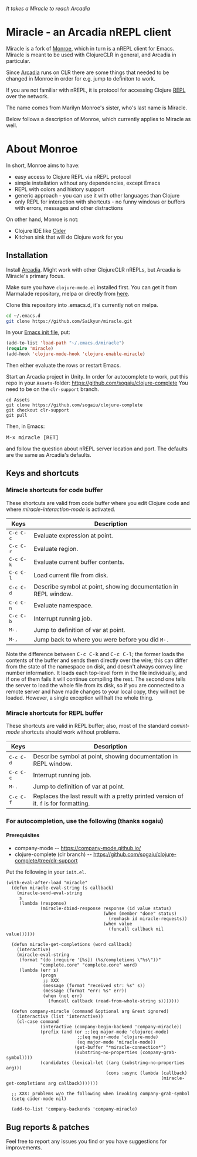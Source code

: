 _It takes a Miracle to reach Arcadia_

# Miracle - an Arcadia nREPL client
Miracle is a fork of [Monroe](https://github.com/sanel/monroe), which in turn is a nREPL client for Emacs. Miracle is meant to be used with ClojureCLR in general, and Arcadia in particular.

Since [Arcadia](https://github.com/arcadia-unity/Arcadia) runs on CLR there are some things that needed to be changed in Monroe in order for e.g. jump to definiton to work.

If you are not familiar with nREPL, it is protocol for accessing
Clojure [REPL](http://en.wikipedia.org/wiki/Read-eval-print_loop) over
the network.

The name comes from Marilyn Monroe's sister, who's last name is Miracle.

Below follows a description of Monroe, which currently applies to Miracle as well.

# About Monroe

In short, Monroe aims to have:

* easy access to Clojure REPL via nREPL protocol
* simple installation without any dependencies, except Emacs
* REPL with colors and history support
* generic approach - you can use it with other languages than Clojure
* only REPL for interaction with shortcuts - no funny windows or buffers with errors,
  messages and other distractions

On other hand, Monroe is not:

* Clojure IDE like [Cider](https://github.com/clojure-emacs/cider)
* Kitchen sink that will do Clojure work for you

## Installation

Install [Arcadia](https://github.com/arcadia-unity/Arcadia). Might work with other ClojureCLR nREPLs, but Arcadia is Miracle's primary focus.

Make sure you have `clojure-mode.el` installed first. You can get it
from Marmalade repository, melpa or directly from
[here](https://github.com/clojure-emacs/clojure-mode).

Clone this repository into .emacs.d, it's currently not on melpa.
```sh
cd ~/.emacs.d
git clone https://github.com/Saikyun/miracle.git
```

In your [Emacs init file](https://www.gnu.org/software/emacs/manual/html_node/emacs/Init-File.html), put:

```el
(add-to-list 'load-path "~/.emacs.d/miracle")
(require 'miracle)
(add-hook 'clojure-mode-hook 'clojure-enable-miracle)
```

Then either evaluate the rows or restart Emacs.

Start an Arcadia project in Unity. In order for autocomplete to work, put this repo in your `Assets`-folder: https://github.com/sogaiu/clojure-complete
You need to be on the `clr-support` branch.

```
cd Assets
git clone https://github.com/sogaiu/clojure-complete
git checkout clr-support
git pull
```

Then, in Emacs:

<kbd>M-x miracle [RET]</kbd>

and follow the question about nREPL server location and port. The defaults are the same as Arcadia's defaults.

## Keys and shortcuts

### Miracle shortcuts for code buffer

These shortcuts are valid from code buffer where you edit Clojure
code and where *miracle-interaction-mode* is activated.

Keys                | Description
--------------------|----------------------------
<kbd>C-c C-c</kbd>  | Evaluate expression at point.
<kbd>C-c C-r</kbd>  | Evaluate region.
<kbd>C-c C-k</kbd>  | Evaluate current buffer contents.
<kbd>C-c C-l</kbd>  | Load current file from disk.
<kbd>C-c C-d</kbd>  | Describe symbol at point, showing documentation in REPL window.
<kbd>C-c C-n</kbd>  | Evaluate namespace.
<kbd>C-c C-b</kbd>  | Interrupt running job.
<kbd>M-.</kbd>      | Jump to definition of var at point.
<kbd>M-,</kbd>      | Jump back to where you were before you did `M-.`

Note the difference between <kbd>C-c C-k</kbd> and <kbd>C-c C-l</kbd>;
the former loads the contents of the buffer and sends them directly
over the wire; this can differ from the state of the namespace on
disk, and doesn't always convey line number information. It loads each
top-level form in the file individually, and if one of them fails it
will continue compiling the rest. The second one tells the server to
load the whole file from its disk, so if you are connected to a remote
server and have made changes to your local copy, they will not be
loaded. However, a single exception will halt the whole thing.

### Miracle shortcuts for REPL buffer

These shortcuts are valid in REPL buffer; also, most of the standard
*comint-mode* shortcuts should work without problems.

Keys                | Description
--------------------|----------------------------
<kbd>C-c C-d</kbd>  | Describe symbol at point, showing documentation in REPL window.
<kbd>C-c C-c</kbd>  | Interrupt running job.
<kbd>M-.</kbd>      | Jump to definition of var at point.
<kbd>C-c C-f</kbd>  | Replaces the last result with a pretty printed version of it. `f` is for formatting.

###  For autocompletion, use the following (thanks sogaiu)
#### Prerequisites

- company-mode -- https://company-mode.github.io/
- clojure-complete (clr branch) -- https://github.com/sogaiu/clojure-complete/tree/clr-support

Put the following in your `init.el`.

```
(with-eval-after-load "miracle"
  (defun miracle-eval-string (s callback)
    (miracle-send-eval-string
     s
     (lambda (response)
             (miracle-dbind-response response (id value status)
                                     (when (member "done" status)
                                       (remhash id miracle-requests))
                                     (when value
                                       (funcall callback nil value))))))

  (defun miracle-get-completions (word callback)
    (interactive)
    (miracle-eval-string
     (format "(do (require '[%s]) (%s/completions \"%s\"))"
             "complete.core" "complete.core" word)
     (lambda (err s)
             (progn
              ;; XXX
              (message (format "received str: %s" s))
              (message (format "err: %s" err))
              (when (not err)
                (funcall callback (read-from-whole-string s)))))))

  (defun company-miracle (command &optional arg &rest ignored)
    (interactive (list 'interactive))
    (cl-case command
             (interactive (company-begin-backend 'company-miracle))
             (prefix (and (or ;;(eq major-mode 'clojurec-mode)
                           ;;(eq major-mode 'clojure-mode)
                           (eq major-mode 'miracle-mode))
                          (get-buffer "*miracle-connection*")
                          (substring-no-properties (company-grab-symbol))))
             (candidates (lexical-let ((arg (substring-no-properties arg)))
                                      (cons :async (lambda (callback)
                                                           (miracle-get-completions arg callback)))))))

  ;; XXX: problems w/o the following when invoking company-grab-symbol
  (setq cider-mode nil)

  (add-to-list 'company-backends 'company-miracle)
```


## Bug reports & patches

Feel free to report any issues you find or you have suggestions for improvements.
